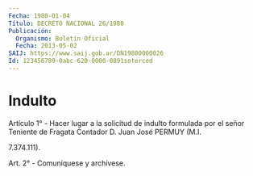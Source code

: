 ```yaml
---
Fecha: 1980-01-04
Título: DECRETO NACIONAL 26/1980
Publicación:
  Organismo: Boletín Oficial
  Fecha: 2013-05-02
SAIJ: https://www.saij.gob.ar/DN19800000026
Id: 123456789-0abc-620-0000-0891soterced
---
```

# Indulto

<a id="1"></a>
Artículo 1° - Hacer lugar a la solicitud de indulto formulada por el señor Teniente de Fragata Contador D. Juan José PERMUY (M.I.

7.374.111).

<a id="2"></a>
Art. 2° - Comuníquese y archívese.